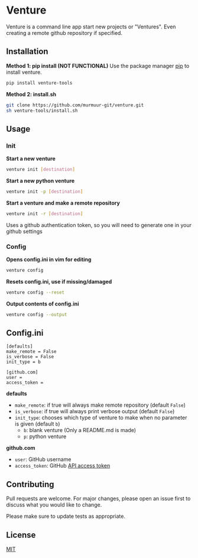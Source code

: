 # Venture

Venture is a command line app start new projects or "Ventures". Even creating a remote github repository if specified.

## Installation
**Method 1: pip install (NOT FUNCTIONAL)**
Use the package manager [pip](https://pip.pypa.io/en/stable/) to install venture.

```bash
pip install venture-tools
```

**Method 2: install.sh**
```bash
git clone https://github.com/murmuur-git/venture.git
sh venture-tools/install.sh
```

## Usage

### Init
**Start a new venture**
```bash
venture init [destination]
```
**Start a new python venture**
```bash
venture init -p [destination]
```
**Start a venture and make a remote repository**
```bash
venture init -r [destination]
```
Uses a github authentication token, so you will need to generate one in your github settings

### Config
**Opens config.ini in vim for editing**
```bash
venture config
```
**Resets config.ini, use if missing/damaged**
```bash
venture config --reset
```
**Output contents of config.ini**
```bash
venture config --output
```
## Config.ini
```
[defaults]
make_remote = False
is_verbose = False
init_type = b

[github.com]
user =
access_token =
```
**defaults**
- ```make_remote```: if true will always make remote repository (default ```False```)
- ```is_verbose```: if true will always print verbose output (default ```False```)
- ```init_type```: chooses which type of venture to make when no parameter is given (default ```b```)
   - ```b```: blank venture (Only a README.md is made)
   - ```p```: python venture

**github.com**  
- ```user```: GitHub username
- ```access_token```: GitHub [API access token](https://docs.github.com/en/free-pro-team@latest/github/authenticating-to-github/creating-a-personal-access-token)

## Contributing
Pull requests are welcome. For major changes, please open an issue first to discuss what you would like to change.

Please make sure to update tests as appropriate.

## License
[MIT](https://choosealicense.com/licenses/mit/)
